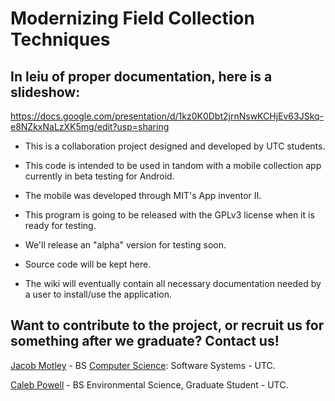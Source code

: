 # Modernizing Field Collection Techniques

## In leiu of proper documentation, here is a slideshow:
https://docs.google.com/presentation/d/1kz0K0Dbt2jrnNswKCHjEv63JSkq-e8NZkxNaLzXK5mg/edit?usp=sharing

- This is a collaboration project designed and developed by UTC students.

- This code is intended to be used in tandom with a mobile collection app currently in beta testing for Android.

- The mobile was developed through MIT's App inventor II.

- This program is going to be released with the GPLv3 license when it is ready for testing.

- We'll release an "alpha" version for testing soon. 
 
- Source code will be kept here.

- The wiki will eventually contain all necessary documentation needed by a user to install/use the application.

## Want to contribute to the project, or recruit us for something after we graduate? Contact us!

[Jacob Motley](https://www.linkedin.com/in/jacob-motley-b627a1152) - BS [Computer Science](https://github.com/j-h-m): Software Systems - UTC.

[Caleb Powell](https://github.com/CapPow) - BS Environmental Science, Graduate Student - UTC.
